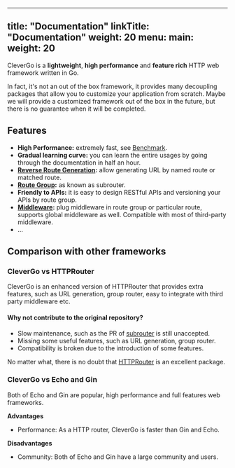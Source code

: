 
---
title: "Documentation"
linkTitle: "Documentation"
weight: 20
menu:
  main:
    weight: 20
---

CleverGo is a <strong>lightweight</strong>, <strong>high performance</strong> and <strong>feature rich</strong> HTTP web framework written in Go.

In fact, it's not an out of the box framework, it provides many decoupling packages that allow you to customize your application from scratch. Maybe we will provide a customized framework out of the box in the future, but there is no guarantee when it will be completed.

## Features

- **High Performance:** extremely fast, see [Benchmark](/docs/benchmark).
- **Gradual learning curve:** you can learn the entire usages by going through the documentation in half an hour.
- **[Reverse Route Generation](/docs/routing/url-generation):** allow generating URL by named route or matched route.
- **[Route Group](/docs/routing/route-group):** as known as subrouter.
- **Friendly to APIs:** it is easy to design RESTful APIs and versioning your APIs by route group.
- **[Middleware](/docs/middleware):** plug middleware in route group or particular route, supports global middleware as well. Compatible with most of third-party middleware.
- ...

## Comparison with other frameworks

### CleverGo vs HTTPRouter

CleverGo is an enhanced version of HTTPRouter that provides extra features, such as URL generation, group router, easy to integrate with third party middleware etc.

#### Why not contribute to the original repository?

- Slow maintenance, such as the PR of [subrouter](https://github.com/julienschmidt/httprouter/pull/89) is still unaccepted.
- Missing some useful features, such as URL generation, group router.
- Compatibility is broken due to the introduction of some features.

No matter what, there is no doubt that [HTTPRouter](https://github.com/julienschmidt/httprouter) is an excellent package.

### CleverGo vs Echo and Gin

Both of Echo and Gin are popular, high performance and full features web frameworks.

**Advantages**

- Performance: As a HTTP router, CleverGo is faster than Gin and Echo.

**Disadvantages**

- Community: Both of Echo and Gin have a large community and users.

